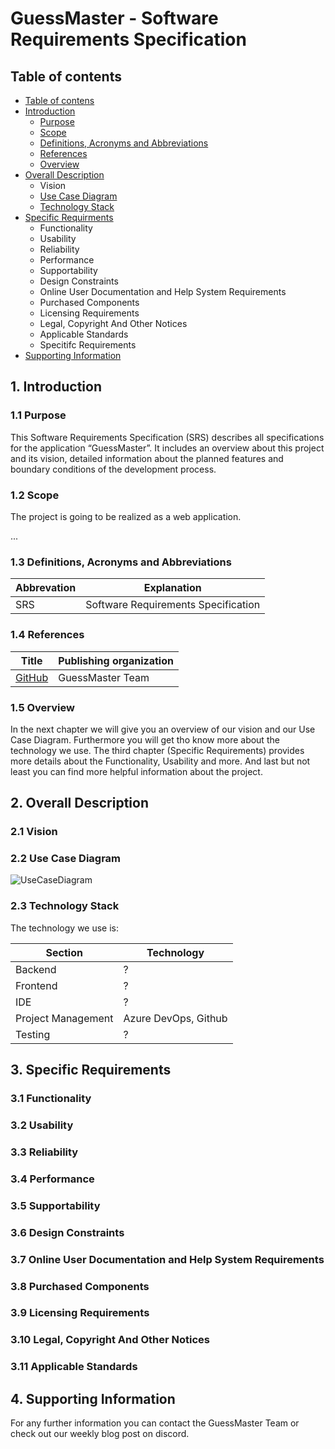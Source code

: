 # GuessMaster - Software Requirements Specification

## Table of contents

- [Table of contens](https://github.com/Tiaaam/GuessMaster/blob/master/docs/SoftwareRequirementsSpecification.md#table-of-contents)
- [Introduction](https://github.com/Tiaaam/GuessMaster/blob/master/docs/SoftwareRequirementsSpecification.md#1-introduction)
  - [Purpose](https://github.com/Tiaaam/GuessMaster/blob/master/docs/SoftwareRequirementsSpecification.md#11-purpose)
  - [Scope](https://github.com/Tiaaam/GuessMaster/blob/master/docs/SoftwareRequirementsSpecification.md#12-scope)
  - [Definitions, Acronyms and Abbreviations](https://github.com/Tiaaam/GuessMaster/blob/master/docs/SoftwareRequirementsSpecification.md#13-definitions-acronyms-and-abbreviations)
  - [References](https://github.com/Tiaaam/GuessMaster/blob/master/docs/SoftwareRequirementsSpecification.md#14-references)
  - [Overview](https://github.com/Tiaaam/GuessMaster/blob/master/docs/SoftwareRequirementsSpecification.md#15-overview)
- [Overall Description](https://github.com/Tiaaam/GuessMaster/blob/master/docs/SoftwareRequirementsSpecification.md#2-overall-description)
  - Vision
  - [Use Case Diagram](https://github.com/Tiaaam/GuessMaster/blob/master/docs/SoftwareRequirementsSpecification.md#22-use-case-diagram)
  - [Technology Stack](https://github.com/Tiaaam/GuessMaster/blob/master/docs/SoftwareRequirementsSpecification.md#23-technology-stack)
- [Specific Requirments](https://github.com/Tiaaam/GuessMaster/blob/master/docs/SoftwareRequirementsSpecification.md#3-specific-requirements)
  - Functionality
  - Usability
  - Reliability
  - Performance
  - Supportability
  - Design Constraints
  - Online User Documentation and Help System Requirements
  - Purchased Components
  - Licensing Requirements
  - Legal, Copyright And Other Notices
  - Applicable Standards
  - Specitifc Requirements
- [Supporting Information](https://github.com/Tiaaam/GuessMaster/blob/master/docs/SoftwareRequirementsSpecification.md#4-supporting-information)
  
 
## 1. Introduction

### 1.1 Purpose

This Software Requirements Specification (SRS) describes all specifications for the application “GuessMaster”. It includes an overview about this project and its vision, detailed information about the planned features and boundary conditions of the development process.

### 1.2 Scope

The project is going to be realized as a web application.

...


### 1.3 Definitions, Acronyms and Abbreviations

| Abbrevation | Explanation                            |
| ----------- | -------------------------------------- |
| SRS         | Software Requirements Specification    |

### 1.4 References

| Title                                                              | Publishing organization   |
| -------------------------------------------------------------------| ------------------------- |
| [GitHub](https://github.com/Tiaaam/GuessMaster)                    | GuessMaster Team          |

### 1.5 Overview

In the next chapter we will give you an overview of our vision and our Use Case Diagram. Furthermore you will get tho know more about the technology we use. The third chapter (Specific Requirements) provides more details about the Functionality, Usability and more. And last but not least you can find more helpful information about the project.

## 2. Overall Description

### 2.1 Vision

### 2.2 Use Case Diagram

![UseCaseDiagram](https://user-images.githubusercontent.com/62339676/197333633-46ff9ed8-137f-4a6b-8b57-3e35bdc309aa.png)

### 2.3 Technology Stack

The technology we use is:

| Section            | Technology                             |
| ------------------ | -------------------------------------- |
| Backend            | ?                                      |
| Frontend           | ?                                      |
| IDE                | ?                                      |
| Project Management | Azure DevOps, Github                   |
| Testing            | ?                                      |


## 3. Specific Requirements

### 3.1 Functionality

### 3.2 Usability

### 3.3 Reliability

### 3.4 Performance

### 3.5 Supportability

### 3.6 Design Constraints

### 3.7 Online User Documentation and Help System Requirements

### 3.8 Purchased Components

### 3.9 Licensing Requirements

### 3.10 Legal, Copyright And Other Notices

### 3.11 Applicable Standards


## 4. Supporting Information

For any further information you can contact the GuessMaster Team or check out our weekly blog post on discord.
